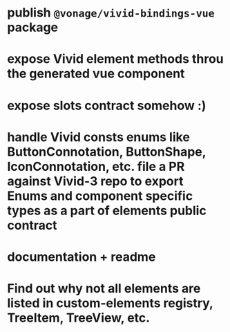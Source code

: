 # publish `@vonage/vivid-bindings-vue` package
# expose Vivid element methods throu the generated vue component
# expose slots contract somehow :)
# handle Vivid consts enums like ButtonConnotation, ButtonShape, IconConnotation, etc. file a PR against Vivid-3 repo to export Enums and component specific types as a part of elements public contract
# documentation + readme
# Find out why not all elements are listed in custom-elements registry, TreeItem, TreeView, etc.
